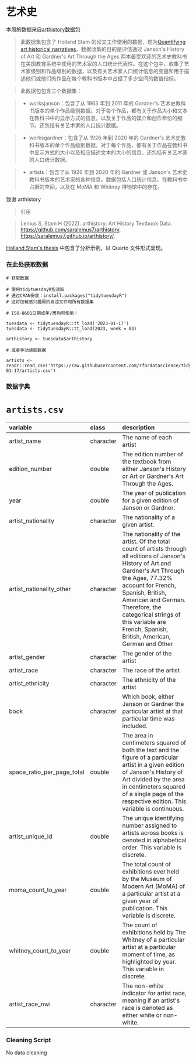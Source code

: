 # 艺术史

本周的数据来自[arthistory数据包](https://saralemus7.github.io/arthistory/)

> 此数据集包含了 Holland Stam 的论文工作使用的数据，题为[Quantifying art historical narratives](https://research.repository.duke.edu/concern/datasets/q811kk70n?locale=en)。数据收集的目的是评估通过 Janson's History of Art 和 Gardner's Art Through the Ages 两本最受欢迎的艺术史教科书在美国教育系统中使用的艺术家的人口统计代表性。在这个包中，收集了艺术家级别和作品级别的数据，以及有关艺术家人口统计信息的变量和用于描述他们或他们的作品在每个教科书版本中占据了多少空间的数值指标。

> 此数据包包含三个数据集：

> * worksjanson：包含了从 1963 年到 2011 年的 Gardner's 艺术史教科书版本的单个作品级别数据。对于每个作品，都有关于作品大小和文本在教科书中的显示方式的信息，以及关于作品的媒介和创作年份的细节。还包括有关艺术家的人口统计数据。

> * worksgardner：包含了从 1926 年到 2020 年的 Gardner's 艺术史教科书版本的单个作品级别数据。对于每个作品，都有关于作品在教科书中显示方式的大小以及相应描述文本的大小的信息。还包括有关艺术家的人口统计数据。

> * artists：包含了从 1926 年到 2020 年的 Gardner 或 Janson's 艺术史教科书版本的艺术家的各种信息。数据包括人口统计信息、在教科书中占据的空间，以及在 MoMA 和 Whitney 博物馆中的存在。

致谢 arthistory

> 引用

> Lemus S, Stam H (2022). arthistory: Art History Textbook Data. https://github.com/saralemus7/arthistory, https://saralemus7.github.io/arthistory/.

[Holland Stam's thesis](https://github.com/hollandstam1/thesis) 中包含了分析示例，以 Quarto 文件形式呈现。


### 在此处获取数据

```{r}
# 获取数据

# 使用tidytuesdayR包读取
# 通过CRAN安装：install.packages("tidytuesdayR")
# 这将加载感兴趣周的自述文件和所有数据集

# ISO-8601日期或年/周均可使用！

tuesdata <- tidytuesdayR::tt_load('2023-01-17')
tuesdata <- tidytuesdayR::tt_load(2023, week = 03)

arthistory <- tuesdata$arthistory

# 或者手动读取数据

artists <- readr::read_csv('https://raw.githubusercontent.com/rfordatascience/tidytuesday/master/data/2023/2023-01-17/artists.csv')

```
### 数据字典

# `artists.csv`

|variable                   |class     |description                |
|:--------------------------|:---------|:--------------------------|
|artist_name                |character |The name of each artist                |
|edition_number             |double    |The edition number of the textbook from either Janson's History or Art or Gardner's Art Through the Ages.             |
|year                       |double    |The year of publication for a given edition of Janson or Gardner.                   |
|artist_nationality         |character |The nationality of a given artist.        |
|artist_nationality_other   |character |The nationality of the artist. Of the total count of artists through all editions of Janson's History of Art and Gardner's Art Through the Ages, 77.32% account for French, Spanish, British, American and German. Therefore, the categorical strings of this variable are French, Spanish, British, American, German and Other   |
|artist_gender              |character |The gender of the artist              |
|artist_race                |character |The race of the artist                |
|artist_ethnicity           |character |The ethnicity of the artist           |
|book                       |character |Which book, either Janson or Gardner the particular artist at that particular time was included.                    |
|space_ratio_per_page_total |double    |The area in centimeters squared of both the text and the figure of a particular artist in a given edition of Janson's History of Art divided by the area in centimeters squared of a single page of the respective edition. This variable is continuous. |
|artist_unique_id           |double    |	The unique identifying number assigned to artists across books is denoted in alphabetical order. This variable is discrete.        |
|moma_count_to_year         |double    |The total count of exhibitions ever held by the Museum of Modern Art (MoMA) of a particular artist at a given year of publication. This variable is discrete.         |
|whitney_count_to_year      |double    |The count of exhibitions held by The Whitney of a particular artist at a particular moment of time, as highlighted by year. This variable in discrete.   |
|artist_race_nwi            |character |The non-white indicator for artist race, meaning if an artist's race is denoted as either white or non-white.          |




### Cleaning Script

No data cleaning
